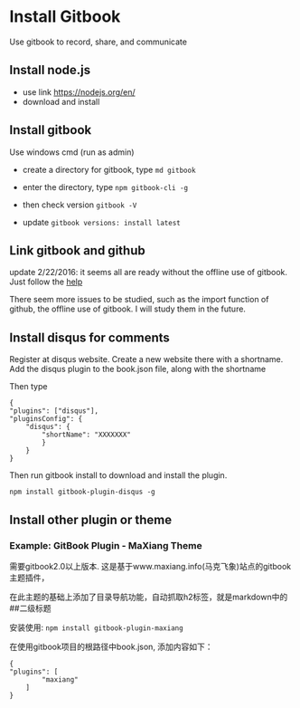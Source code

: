 # Install Gitbook


Use gitbook to record, share, and communicate

## Install node.js

* use link https://nodejs.org/en/
* download and install


## Install gitbook
Use windows cmd (run as admin)

* create a directory for gitbook, type ```md gitbook```

* enter the directory, type ```npm gitbook-cli -g```

* then check version ```gitbook -V```

* update 
``` gitbook versions: install latest ```


## Link gitbook and github 


update 2/22/2016: it seems all are ready without the offline use of gitbook. Just follow the [help](https://help.gitbook.com/github/index.html)


There seem more issues to be studied, such as the import function of github, the offline use of gitbook. I will study them in the future.


## Install disqus for comments

Register at disqus website. Create a new website there with a shortname. Add the disqus plugin to the book.json file, along with the shortname 

Then type

    {
    "plugins": ["disqus"],
    "pluginsConfig": {
        "disqus": {
            "shortName": "XXXXXXX"
            }
        }
    }



Then run gitbook install to download and install the plugin.

    npm install gitbook-plugin-disqus -g
 
 
 ## Install other plugin or theme
 
### Example: GitBook Plugin - MaXiang Theme

需要gitbook2.0以上版本. 这是基于www.maxiang.info(马克飞象)站点的gitbook主题插件，

在此主题的基础上添加了目录导航功能，自动抓取h2标签，就是markdown中的##二级标题

安装使用:   ```npm install gitbook-plugin-maxiang```

在使用gitbook项目的根路径中book.json, 添加内容如下：

    {
    "plugins": [
            "maxiang"
        ]
    }
 
 